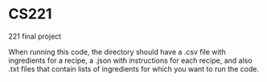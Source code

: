 # CS221
221 final project

When running this code, the directory should have a .csv file with ingredients for a recipe, a .json with instructions for each recipe, and also .txt files that contain lists of ingredients for which you want to run the code. 
